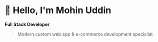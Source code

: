 # 👋 Hello, I'm Mohin Uddin

**Full Stack Developer**  
> Modern custom web app & e-commerce development specialist  

